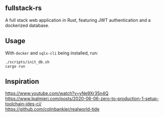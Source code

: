 ## fullstack-rs
A full stack web application in Rust, featuring JWT authentication and a dockerized database.

## Usage
With `docker` and `sqlx-cli` being installed, run:
```
./scripts/init_db.sh
cargo run
```

## Inspiration
https://www.youtube.com/watch?v=yNe9Xr35n4Q \
https://www.lpalmieri.com/posts/2020-06-06-zero-to-production-1-setup-toolchain-ides-ci/ \
https://github.com/colinbankier/realworld-tide

